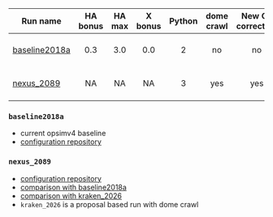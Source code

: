 | Run name                        | HA bonus      | HA max| X bonus | Python | dome crawl | New OL correction  | Note                                                         |
| --------------------------------|:-------------:|:-----:|:------: |:------:|:----------:| :----------------: | :-----------:                                                |
| [baseline2018a](#baseline2018a) | 0.3           | 3.0   | 0.0     | 2      |     no     | no                 | Current opsimv4 baseline                                     |
| [nexus_2089](#nexus_2089)       | NA            | NA    | NA      | 3      |     yes    | yes                | Feature based scheduler                                      |

### `baseline2018a`
- current opsimv4 baseline
- [configuration repository](https://github.com/lsst-ts/opsim4_config/tree/baseline2018a/config_run)

### `nexus_2089`
- [configuration repository](https://github.com/lsst-ts/opsim4_config/tree/baseline2018_py3/config_run)
- [comparison with baseline2018a](https://github.com/oboberg/lsst_notebooks/blob/master/featurebased_runs/baseline2018a_nexus2089_comp/README.md)
- [comparison with kraken_2026](https://github.com/oboberg/lsst_notebooks/blob/master/featurebased_runs/kraken2026_nexus2089_comp/README.md)
- `kraken_2026` is a proposal based run with dome crawl
